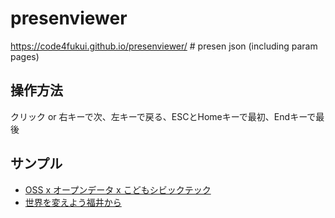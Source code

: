 # presenviewer
 
https://code4fukui.github.io/presenviewer/ # presen json (including param pages)

## 操作方法

クリック or 右キーで次、左キーで戻る、ESCとHomeキーで最初、Endキーで最後

## サンプル

- [OSS x オープンデータ x こどもシビックテック](https://code4fukui.github.io/presenviewer/#https://taisukef.github.io/presen/opendata/20220323-OSSX-civictech/20220323-OSSX-civictech.json)
- [世界を変えよう福井から](https://code4fukui.github.io/presenviewer/#https://taisukef.github.io/presen/opendata/20220224-koshigaku/20220224-koshigaku.json)
